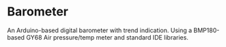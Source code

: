 # Barometer
An Arduino-based digital barometer with trend indication.
Using a BMP180-based GY68 Air pressure/temp meter and standard IDE libraries.
